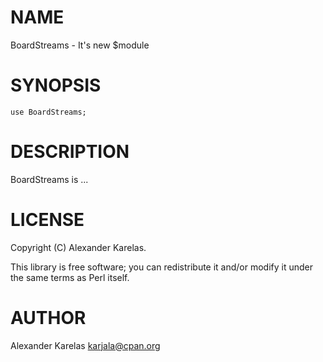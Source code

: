 # NAME

BoardStreams - It's new $module

# SYNOPSIS

    use BoardStreams;

# DESCRIPTION

BoardStreams is ...

# LICENSE

Copyright (C) Alexander Karelas.

This library is free software; you can redistribute it and/or modify
it under the same terms as Perl itself.

# AUTHOR

Alexander Karelas <karjala@cpan.org>
